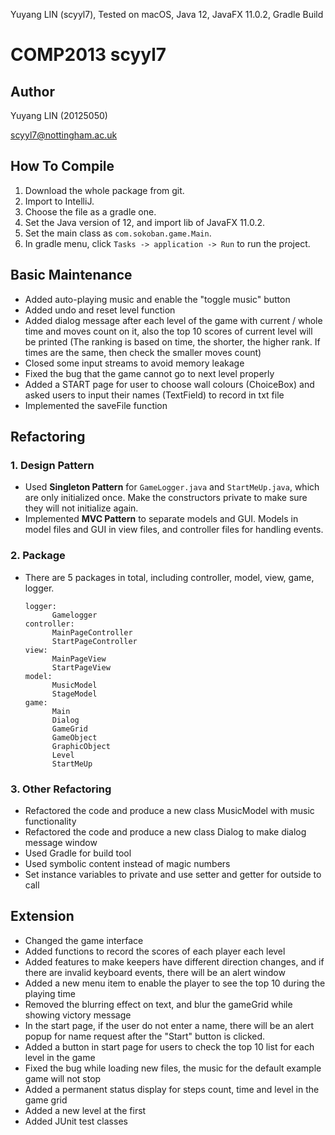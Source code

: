 Yuyang LIN (scyyl7), Tested on macOS, Java 12, JavaFX 11.0.2, Gradle Build

# COMP2013 scyyl7

## Author

Yuyang LIN (20125050)

scyyl7@nottingham.ac.uk

## How To Compile

1. Download the whole package from git.
2. Import to IntelliJ.
3. Choose the file as a gradle one.
4. Set the Java version of 12, and import lib of JavaFX 11.0.2.
5. Set the main class as `com.sokoban.game.Main`.
6. In gradle menu, click `Tasks -> application -> Run` to run the project.

## Basic Maintenance

- Added auto-playing music and enable the "toggle music" button
- Added undo and reset level function
- Added dialog message after each level of the game with current / whole time and moves count on it, also the top 10 scores of current level will be printed (The ranking is based on time, the shorter, the higher rank. If times are the same, then check the smaller moves count)
- Closed some input streams to avoid memory leakage
- Fixed the bug that the game cannot go to next level properly
- Added a START page for user to choose wall colours (ChoiceBox) and asked users to input their names (TextField) to record in txt file
- Implemented the saveFile function

## Refactoring 

### 1. Design Pattern

- Used **Singleton Pattern** for `GameLogger.java` and `StartMeUp.java`, which are only initialized once. Make the constructors private to make sure they will not initialize again.
- Implemented **MVC Pattern** to separate models and GUI. Models in model files and GUI in view files, and controller files for handling events.

### 2. Package

- There are 5 packages in total, including controller, model, view, game, logger. 

  ```
  logger:
  		Gamelogger
  controller:
  		MainPageController
  		StartPageController
  view:
  		MainPageView
  		StartPageView
  model:
  		MusicModel
  		StageModel
  game:
  		Main
  		Dialog
  		GameGrid
  		GameObject
  		GraphicObject
  		Level
  		StartMeUp
  ```

### 3. Other Refactoring

- Refactored the code and produce a new class MusicModel with music functionality
- Refactored the code and produce a new class Dialog to make dialog message window
- Used Gradle for build tool
- Used symbolic content instead of magic numbers
- Set instance variables to private and use setter and getter for outside to call

## Extension

- Changed the game interface
- Added functions to record the scores of each player each level
- Added features to make keepers have different direction changes, and if there are invalid keyboard events, there will be an alert window
- Added a new menu item to enable the player to see the top 10 during the playing time
- Removed the blurring effect on text, and blur the gameGrid while showing victory message
- In the start page, if the user do not enter a name, there will be an alert popup for name request after the "Start" button is clicked.
- Added a button in start page for users to check the top 10 list for each level in the game
- Fixed the bug while loading new files, the music for the default example game will not stop
- Added a permanent status display for steps count, time and level in the game grid
- Added a new level at the first
- Added JUnit test classes